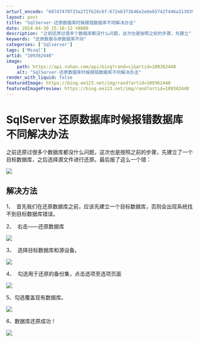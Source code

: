 ```yaml
---
arturl_encode: "68747470733a2f2f626c6f:672e6373646e2e6e65742f446a31393938333136303730332f:61727469636c652f64657461696c732f313039333632343430"
layout: post
title: "SqlServer-还原数据库时候报错数据库不同解决办法"
date: 2024-04-30 15:16:12 +0800
description: "之前还原过很多个数据库都没什么问题，这次也是按照之前的步骤，先建立"
keywords: "还原数据与原数据库不同"
categories: ['Sqlserver']
tags: ['Mssql']
artid: "109362440"
image:
    path: https://api.vvhan.com/api/bing?rand=sj&artid=109362440
    alt: "SqlServer-还原数据库时候报错数据库不同解决办法"
render_with_liquid: false
featuredImage: https://bing.ee123.net/img/rand?artid=109362440
featuredImagePreview: https://bing.ee123.net/img/rand?artid=109362440
---
```


# SqlServer 还原数据库时候报错数据库不同解决办法

之前还原过很多个数据库都没什么问题，这次也是按照之前的步骤，先建立了一个目标数据库，之后选择源文件进行还原。最后报了这么一个错：

![](https://i-blog.csdnimg.cn/blog_migrate/42b4182201ad092ffca976049ad2a4b2.png)

## 解决方法

1、  首先我们在还原数据库之前，应该先建立一个目标数据库，否则会出现系统找不到目标数据库错误。

2、  右击——还原数据库

![](https://i-blog.csdnimg.cn/blog_migrate/c3ebbc6bae21976df1832197f0118fbb.png)

3、  选择目标数据库和源设备。

![](https://i-blog.csdnimg.cn/blog_migrate/ca72bd804edef4df6769e09ca8726b87.png)

4、  勾选用于还原的备份集，点击选项至选项页面

![](https://i-blog.csdnimg.cn/blog_migrate/80f2040bf5115cb284c7775c190d589d.png)

5、勾选覆盖现有数据库。

![](https://i-blog.csdnimg.cn/blog_migrate/c505674e99c76d4387b721dded0e0376.png)

6、数据库还原成功！

![](https://i-blog.csdnimg.cn/blog_migrate/9b0b7bf66d5084224dce15152e4f0a76.png)
